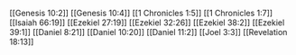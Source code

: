 [[Genesis 10:2]]
[[Genesis 10:4]]
[[1 Chronicles 1:5]]
[[1 Chronicles 1:7]]
[[Isaiah 66:19]]
[[Ezekiel 27:19]]
[[Ezekiel 32:26]]
[[Ezekiel 38:2]]
[[Ezekiel 39:1]]
[[Daniel 8:21]]
[[Daniel 10:20]]
[[Daniel 11:2]]
[[Joel 3:3]]
[[Revelation 18:13]]
